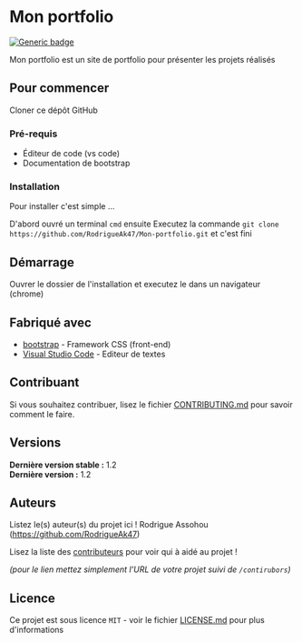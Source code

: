 # Mon portfolio

[![Generic badge](https://img.shields.io/badge/build-maintained-<COLOR>.svg)](https://shields.io/)



Mon portfolio est un site de portfolio pour présenter les projets réalisés

## Pour commencer

Cloner ce dépôt GitHub

### Pré-requis


- Éditeur de code (vs code)
- Documentation de bootstrap

### Installation

Pour installer c'est simple ...

D'abord ouvré un terminal ``cmd`` ensuite
Executez la commande ``git clone https://github.com/RodrigueAk47/Mon-portfolio.git`` et c'est fini


## Démarrage

Ouvrer le dossier de l'installation et executez le dans un navigateur (chrome)

## Fabriqué avec


* [bootstrap](https://getboostrap.com) - Framework CSS (front-end)
* [Visual Studio Code](https://code.visualstudio.com/) - Editeur de textes

## Contribuant

Si vous souhaitez contribuer, lisez le fichier [CONTRIBUTING.md](https://example.org) pour savoir comment le faire.

## Versions

**Dernière version stable :** 1.2 <br>
**Dernière version :** 1.2

## Auteurs
Listez le(s) auteur(s) du projet ici !
Rodrigue Assohou (https://github.com/RodrigueAk47)

Lisez la liste des [contributeurs](https://github.com/your/project/contributors) pour voir qui à aidé au projet !

_(pour le lien mettez simplement l'URL de votre projet suivi de ``/contirubors``)_

## Licence

Ce projet est sous licence ``MIT`` - voir le fichier [LICENSE.md](LICENSE.md) pour plus d'informations

